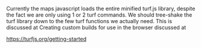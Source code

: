 Currently the maps javascript loads the entire minified turf.js library, 
despite the fact we are only using 1 or 2 turf commands. We should tree-shake the turf library
down to the few turf functions we actually need. This is discussed at Creating custom builds for 
use in the browser discussed at 

https://turfjs.org/getting-started

